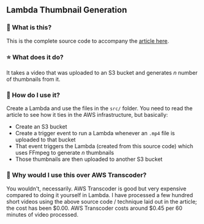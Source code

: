 ## Lambda Thumbnail Generation

### 🚀 What is this?

This is the complete source code to accompany the [article here](https://www.norrapscm.com/posts/2021-01-31-generate-thumbnails-using-lambda/).

### ⭐ What does it do?

It takes a video that was uploaded to an S3 bucket and generates *n* number of thumbnails from it.

### 💨 How do I use it?

Create a Lambda and use the files in the `src/` folder. You need to read the article to see how it ties in the AWS infrastructure, but basically:

* Create an S3 bucket
* Create a trigger event to run a Lambda whenever an `.mp4` file is uploaded to that bucket
* That event triggers the Lambda (created from this source code) which uses FFmpeg to generate *n* thumbnails
* Those thumbnails are then uploaded to another S3 bucket

### 🎲 Why would I use this over AWS Transcoder?

You wouldn't, necessarily. AWS Transcoder is good but very expensive compared to doing it yourself in Lambda. I have processed a few hundred short videos using the above source code / technique laid out in the article; the cost has been $0.00. AWS Transcoder costs around $0.45 per 60 minutes of video processed.